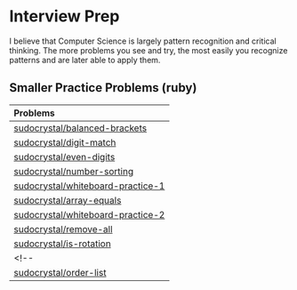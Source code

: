 # Interview Prep
I believe that Computer Science is largely pattern recognition and critical thinking. The more problems you see and try, the most easily you recognize patterns and are later able to apply them.

## Smaller Practice Problems (ruby)
| Problems
|:---------------------
| [sudocrystal/balanced-brackets](https://github.com/sudocrystal/balanced-brackets)
| [sudocrystal/digit-match](https://github.com/sudocrystal/digit-match)
| [sudocrystal/even-digits](https://github.com/sudocrystal/even-digits)
| [sudocrystal/number-sorting](https://github.com/sudocrystal/number-sorting)
| [sudocrystal/whiteboard-practice-1](https://github.com/sudocrystal/whiteboard-practice-1)
| [sudocrystal/array-equals](https://github.com/sudocrystal/array-equals)
| [sudocrystal/whiteboard-practice-2](https://github.com/sudocrystal/whiteboard-practice-2)
| [sudocrystal/remove-all](https://github.com/sudocrystal/remove-all)
| [sudocrystal/is-rotation](https://github.com/sudocrystal/is-rotation)
<!-- | [sudocrystal/switch-nodes](https://github.com/sudocrystal/switch-nodes) -->
| [sudocrystal/order-list](https://github.com/sudocrystal/order-list)
